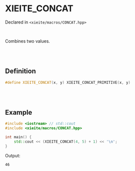# XIEITE_CONCAT
Declared in `<xieite/macros/CONCAT.hpp>`

<br/>

Combines two values.

<br/><br/>

## Definition
```cpp
#define XIEITE_CONCAT(x, y) XIEITE_CONCAT_PRIMITIVE(x, y)
```

<br/><br/>

## Example
```cpp
#include <iostream> // std::cout
#include <xieite/macros/CONCAT.hpp>

int main() {
	std::cout << (XIEITE_CONCAT(4, 5) + 1) << '\n';
}
```
Output:
```
46
```
